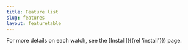 ```yaml
---
title: Feature list
slug: features
layout: featuretable
---
```


For more details on each watch, see the [Install]({{rel 'install'}}) page.
